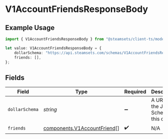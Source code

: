 # V1AccountFriendsResponseBody

## Example Usage

```typescript
import { V1AccountFriendsResponseBody } from "@steamsets/client-ts/models/components";

let value: V1AccountFriendsResponseBody = {
    dollarSchema: "https://api.steamsets.com/schemas/V1AccountFriendsResponseBody.json",
    friends: [],
};
```

## Fields

| Field                                                                      | Type                                                                       | Required                                                                   | Description                                                                | Example                                                                    |
| -------------------------------------------------------------------------- | -------------------------------------------------------------------------- | -------------------------------------------------------------------------- | -------------------------------------------------------------------------- | -------------------------------------------------------------------------- |
| `dollarSchema`                                                             | *string*                                                                   | :heavy_minus_sign:                                                         | A URL to the JSON Schema for this object.                                  | https://api.steamsets.com/schemas/V1AccountFriendsResponseBody.json        |
| `friends`                                                                  | [components.V1AccountFriend](../../models/components/v1accountfriend.md)[] | :heavy_check_mark:                                                         | N/A                                                                        |                                                                            |
